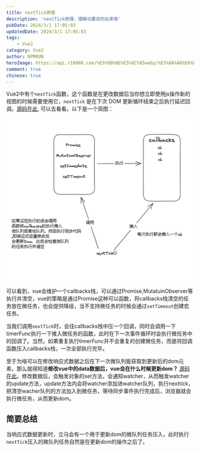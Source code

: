 ```yaml
---
title: nextTick原理
description: 'nextTick原理，理解也要说的出来哦'
pubDate: 2024/3/1 17:05:03
updatedDate: 2024/3/1 17:05:03
tags:
    - Vue2
category: Vue2
author: NPMRUN
heroImage: https://api.r10086.com/%E5%9B%BE%E5%8C%85webp/%E5%8A%A8%E6%BC%AB%E7%BB%BC%E5%90%882/72354736_p0.webp
comment: true
chinese: true
---
```


Vue2中有个`nextTick`函数，这个函数是在更改数据后当你想立即使用js操作新的视图的时候需要使用它，`nextTick` 是在下次 DOM 更新循环结束之后执行延迟回调。[源码在此](https://github.com/vuejs/vue/blob/main/src/core/util/next-tick.ts#L88), 可以去看看。以下是一个简图：

![](/public/article/nextTick原理/2024-03-01_01-18-40-08.png)

可以看到，vue会维护一个callbacks栈，可以通过Promise,MutatuinObserver等执行并清空，vue的策略是通过Promise这种可以函数，将callbacks栈清空的任务放在微任务，也会提供降级，当不支持微任务的时候会通过`setTimeout`创建宏任务。

当我们调用`nextTick`时，会往callbacks栈中压一个回调，同时会调用一下timerFunc执行一下推入微任务的函数，此时在下一次事件循环时会执行微任务中的回调了。当然，如果重复执行timerFunc并不会重复的创建微任务，而是将回调函数压入callbacks栈，一次全部执行完毕。

至于为啥可以在修改响应式数据之后在下一次微队列能获取到更新后的dom元素，那么就得知道**修改vue中的data数据后，vue会在什么时候更新dom？** [源码在此](https://github.com/vuejs/vue/blob/bed04a77e575d6c4c1d903f60087dca874f7213e/src/core/observer/scheduler.ts#L197)。修改数据后，会触发对象的set方法，会通知watcher，从而触发watcher的update方法，update方法内会将watcher添加进watcher队列，执行nexttick，把清空wacher队列的方法加入到微任务，等待同步事件执行完成后，浏览器就会执行微任务，从而更新dom。

## 简要总结

当响应式数据更新时，立马会有一个用于更新dom的微队列任务压入，此时执行`nextTick`压入的微队列任务自然是在更新dom的操作之后了。